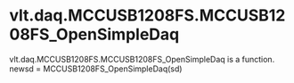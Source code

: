 # vlt.daq.MCCUSB1208FS.MCCUSB1208FS_OpenSimpleDaq

vlt.daq.MCCUSB1208FS.MCCUSB1208FS_OpenSimpleDaq is a function.
    newsd = MCCUSB1208FS_OpenSimpleDaq(sd)

